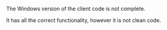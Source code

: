 The Windows version of the client code is not complete.

It has all the correct functionality, however it is not clean code.
